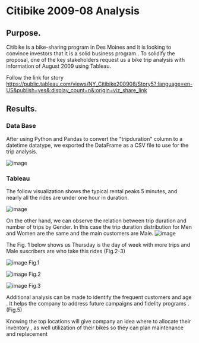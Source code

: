 # Citibike 2009-08 Analysis

## Purpose.

Citibike is a bike-sharing program in Des Moines and it is looking to convince investors that it is a solid business program.. To solidify the proposal, one of the key stakeholders request us a bike trip analysis with information of August 2009 using Tableau.

Follow the link for story 
https://public.tableau.com/views/NY_Citibike200908/Story5?:language=en-US&publish=yes&:display_count=n&:origin=viz_share_link



## Results.

### Data Base

After using Python and Pandas to convert the "tripduration" column to a datetime datatype,  we exported the DataFrame as a CSV file to use for the trip analysis.

![image](https://user-images.githubusercontent.com/120151872/230682172-77f22516-a616-41ba-93a5-1641496cdc41.png)


### Tableau

The follow visualization shows the typical rental peaks 5 minutes, and nearly all the rides are under one hour in duration.

![image](https://user-images.githubusercontent.com/120151872/229652460-431d1097-043f-47c1-8922-25003a5a06bb.png)


On the other hand, we can observe the relation between trip duration and number of trips by Gender. In this case the trip duration distribution for Men and Women are the same and the main customers are Male.
![image](https://user-images.githubusercontent.com/120151872/229654367-f523490d-d355-4eee-8b44-d7bde86dd56d.png)


The Fig. 1 below shows us Thursday is the day of week with more trips and Male suscribers are who take this rides (Fig.2-3)

![image](https://user-images.githubusercontent.com/120151872/229654775-aaa2a940-7449-412c-9dea-b03fcb1093ae.png)
Fig.1

![image](https://user-images.githubusercontent.com/120151872/229654924-cbeaacb3-3a03-47d5-a449-e814f75fb193.png)
Fig.2

![image](https://user-images.githubusercontent.com/120151872/229655665-53738bd0-b46c-4c34-8dcd-21ee448732f8.png)
Fig.3

Additional analysis can be made to identify the frequent customers and age . It helps the company to address future campaigns and fidelity programs .(Fig.5)

Knowing the top locations will give company an idea where to allocate their inventory , as well utilization of their bikes so they can plan maintenance and replacement
